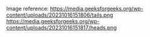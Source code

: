 Image reference:
https://media.geeksforgeeks.org/wp-content/uploads/20231016151806/tails.png
https://media.geeksforgeeks.org/wp-content/uploads/20231016151817/heads.png

